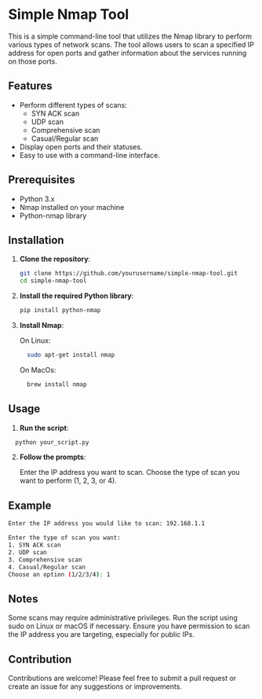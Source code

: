 # Simple Nmap Tool

This is a simple command-line tool that utilizes the Nmap library to perform various types of network scans. The tool allows users to scan a specified IP address for open ports and gather information about the services running on those ports.

## Features

- Perform different types of scans:
  - SYN ACK scan
  - UDP scan
  - Comprehensive scan
  - Casual/Regular scan
- Display open ports and their statuses.
- Easy to use with a command-line interface.

## Prerequisites

- Python 3.x
- Nmap installed on your machine
- Python-nmap library

## Installation

1. **Clone the repository**:
   ```bash
   git clone https://github.com/yourusername/simple-nmap-tool.git
   cd simple-nmap-tool
2. **Install the required Python library**:
   ```bash
   pip install python-nmap
3. **Install Nmap**:
   
   On Linux:
   ```bash
     sudo apt-get install nmap
   ```
   On MacOs:
   ```bash
     brew install nmap
   ```

## Usage

1. **Run the script**:
```bash
  python your_script.py
```
2. **Follow the prompts**:
   
   Enter the IP address you want to scan.
   Choose the type of scan you want to perform (1, 2, 3, or 4).


## Example

```bash
Enter the IP address you would like to scan: 192.168.1.1

Enter the type of scan you want:
1. SYN ACK scan
2. UDP scan
3. Comprehensive scan
4. Casual/Regular scan
Choose an option (1/2/3/4): 1
```

## Notes

  Some scans may require administrative privileges. Run the script using sudo on Linux or macOS if necessary.
  Ensure you have permission to scan the IP address you are targeting, especially for public IPs.


## Contribution

Contributions are welcome! Please feel free to submit a pull request or create an issue for any suggestions or improvements.
   
